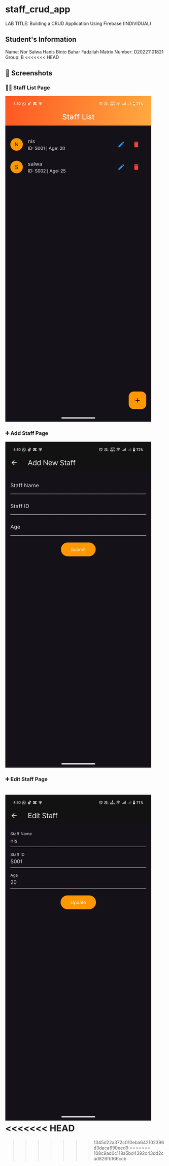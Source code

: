 # staff_crud_app

LAB TITLE: Building a CRUD Application Using Firebase (INDIVIDUAL)

## Student's Information

Name: Nor Salwa Hanis Binto Bahar Fadzilah
Matrix Number: D20221101821
Group: B
<<<<<<< HEAD

## 📸 Screenshots

### 🧑‍💼 Staff List Page
![Staff List](assets/home_page.jpg)

### ➕ Add Staff Page
![Add Staff](assets/add_page.jpg)

### ➕ Edit Staff Page
![Edit Staff](assets/edit_page.jpg)
<<<<<<< HEAD
=======
>>>>>>> 1345d22a372c010eba642102396d3daca690eed9
=======
>>>>>>> 108c9ad0c118a5bd4392c43dd2cad826fb166ccb
